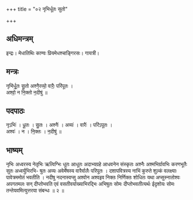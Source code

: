 +++
title = "०२ नृभिर्धूतः सुतो"

+++
## अधिमन्त्रम्
इन्द्रः। मेधातिथिः काण्वः प्रियमेधश्चाङ्गिरसः। गायत्री।

## मन्त्रः
नृभि॑र्धू॒तः सु॒तो अश्नै॒रव्यो॒ वारैः॒ परि॑पूतः ।  
अश्वो॒ न नि॒क्तो न॒दीषु॑ ॥

## पदपाठः
नृऽभिः॑ । धू॒तः । सु॒तः । अश्नैः॑ । अव्यः॑ । वारैः॑ । परि॑ऽपूतः ।  
अश्वः॑ । न । नि॒क्तः । न॒दीषु॑ ॥

## भाष्यम्
नृभिः अध्वरस्य नेतृभिः ऋत्विग्भिः धूतः आधूतः अदाभ्यग्रहे आधवनेन संस्कृतः अश्नैः अश्मभिर्ग्रावभिः करणभूतैः सुतः अध्वर्युभिरभि- षुतः अव्यः अवेर्मेषस्य वारैर्वालैः परिपूतः । दशापवित्रस्य नाभिं कुरुते शुल्कं वलक्ष्याः पावेत्रममोतं भवतीति । नदीषु नदनास्वप्सु अश्वोन अश्वइव निक्तः निर्णिक्तः शोधितः यथा अप्सुस्नातोश्वः अपगतमलः सन् दीप्तोभवति एवं वसतीवर्याख्याभिरद्भिः अभिषुतः सोमः दीप्तोभवतीत्यर्थः ईदृशोयः सोमः तन्तेयवमित्युत्तरया संबन्धः ॥ २ ॥